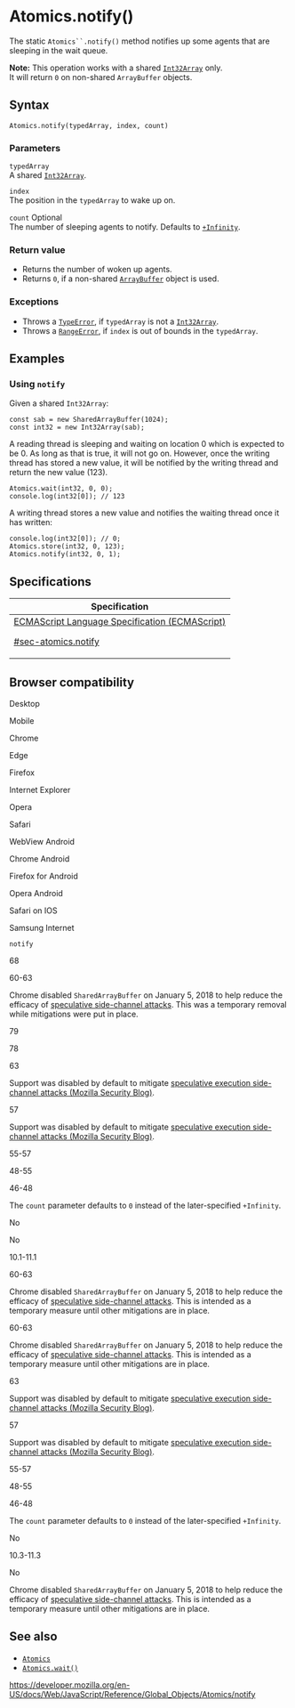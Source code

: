 # Atomics.notify()

The static ` Atomics``.notify() ` method notifies up some agents that are sleeping in the wait queue.

**Note:** This operation works with a shared [`Int32Array`](../int32array) only.  
It will return `0` on non-shared `ArrayBuffer` objects.

## Syntax

    Atomics.notify(typedArray, index, count)

### Parameters

`typedArray`  
A shared [`Int32Array`](../int32array).

`index`  
The position in the `typedArray` to wake up on.

`count` <span class="badge inline optional">Optional</span>  
The number of sleeping agents to notify. Defaults to [`+Infinity`](../infinity).

### Return value

-   Returns the number of woken up agents.
-   Returns `0`, if a non-shared [`ArrayBuffer`](../arraybuffer) object is used.

### Exceptions

-   Throws a [`TypeError`](../typeerror), if `typedArray` is not a [`Int32Array`](../int32array).
-   Throws a [`RangeError`](../rangeerror), if `index` is out of bounds in the `typedArray`.

## Examples

### Using `notify`

Given a shared `Int32Array`:

    const sab = new SharedArrayBuffer(1024);
    const int32 = new Int32Array(sab);

A reading thread is sleeping and waiting on location 0 which is expected to be 0. As long as that is true, it will not go on. However, once the writing thread has stored a new value, it will be notified by the writing thread and return the new value (123).

    Atomics.wait(int32, 0, 0);
    console.log(int32[0]); // 123

A writing thread stores a new value and notifies the waiting thread once it has written:

    console.log(int32[0]); // 0;
    Atomics.store(int32, 0, 123);
    Atomics.notify(int32, 0, 1);

## Specifications

<table><thead><tr class="header"><th>Specification</th></tr></thead><tbody><tr class="odd"><td><a href="https://tc39.es/ecma262/#sec-atomics.notify">ECMAScript Language Specification (ECMAScript) 
<br/>


<span class="small">#sec-atomics.notify</span></a></td></tr></tbody></table>

## Browser compatibility

Desktop

Mobile

Chrome

Edge

Firefox

Internet Explorer

Opera

Safari

WebView Android

Chrome Android

Firefox for Android

Opera Android

Safari on IOS

Samsung Internet

`notify`

68

60-63

Chrome disabled `SharedArrayBuffer` on January 5, 2018 to help reduce the efficacy of [speculative side-channel attacks](https://www.chromium.org/Home/chromium-security/ssca). This was a temporary removal while mitigations were put in place.

79

78

63

Support was disabled by default to mitigate [speculative execution side-channel attacks (Mozilla Security Blog)](https://blog.mozilla.org/security/2018/01/03/mitigations-landing-new-class-timing-attack/).

57

Support was disabled by default to mitigate [speculative execution side-channel attacks (Mozilla Security Blog)](https://blog.mozilla.org/security/2018/01/03/mitigations-landing-new-class-timing-attack/).

55-57

48-55

46-48

The `count` parameter defaults to `0` instead of the later-specified `+Infinity`.

No

No

10.1-11.1

60-63

Chrome disabled `SharedArrayBuffer` on January 5, 2018 to help reduce the efficacy of [speculative side-channel attacks](https://www.chromium.org/Home/chromium-security/ssca). This is intended as a temporary measure until other mitigations are in place.

60-63

Chrome disabled `SharedArrayBuffer` on January 5, 2018 to help reduce the efficacy of [speculative side-channel attacks](https://www.chromium.org/Home/chromium-security/ssca). This is intended as a temporary measure until other mitigations are in place.

63

Support was disabled by default to mitigate [speculative execution side-channel attacks (Mozilla Security Blog)](https://blog.mozilla.org/security/2018/01/03/mitigations-landing-new-class-timing-attack/).

57

Support was disabled by default to mitigate [speculative execution side-channel attacks (Mozilla Security Blog)](https://blog.mozilla.org/security/2018/01/03/mitigations-landing-new-class-timing-attack/).

55-57

48-55

46-48

The `count` parameter defaults to `0` instead of the later-specified `+Infinity`.

No

10.3-11.3

No

Chrome disabled `SharedArrayBuffer` on January 5, 2018 to help reduce the efficacy of [speculative side-channel attacks](https://www.chromium.org/Home/chromium-security/ssca). This is intended as a temporary measure until other mitigations are in place.

## See also

-   [`Atomics`](../atomics)
-   [`Atomics.wait()`](wait)

<a href="https://developer.mozilla.org/en-US/docs/Web/JavaScript/Reference/Global_Objects/Atomics/notify" class="_attribution-link">https://developer.mozilla.org/en-US/docs/Web/JavaScript/Reference/Global_Objects/Atomics/notify</a>
